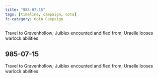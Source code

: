 ```yaml
---
title: "985-07-15"
tags: [timeline, campaign, oota]
fc-category: OotA Campaign
---
```

<span class='ob-timelines'
	data-date='985-07-15-00'
	data-title='Campaign: NAGA Adventures'
	data-class='orange'> Travel to Gravenhollow; Juiblex encounted and fled from; Uraelle looses warlock abilities </span>
## 985-07-15
Travel to Gravenhollow; Juiblex encounted and fled from; Uraelle looses warlock abilities
